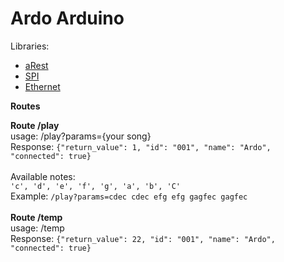 Ardo Arduino
============

Libraries:
- [aRest]
- [SPI]
- [Ethernet]
 
**Routes**

**Route /play**<br>
usage: /play?params={your song}<br>
Response: `{"return_value": 1, "id": "001", "name": "Ardo", "connected": true}`<br>
<br>
Available notes:<br>
`'c', 'd', 'e', 'f', 'g', 'a', 'b', 'C'`<br>
Example: `/play?params=cdec cdec efg efg gagfec gagfec`
<br>
<br>
**Route /temp**<br>
usage: /temp<br>
Response: `{"return_value": 22, "id": "001", "name": "Ardo", "connected": true}`<br>


[aRest]: https://github.com/marcoschwartz/aREST
[SPI]: https://www.arduino.cc/en/Reference/SPI
[Ethernet]: https://www.arduino.cc/en/Reference/Ethernet
